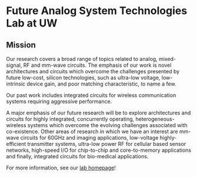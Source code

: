 # Future Analog System Technologies Lab at UW

## Mission

Our research covers a broad range of topics related to analog, mixed-signal, RF and mm-wave circuits. The emphasis of our work is novel architectures and circuits which overcome the challenges presented by future low-cost, silicon technologies, such as ultra-low voltage, low-intrinsic device gain, and poor matching characteristic, to name a few.

Our past work includes integrated circuits for wireless communication systems requiring aggressive performance.

A major emphasis of our future research will be to explore architectures and circuits for highly integrated, concurrently operating, heterogeneous-wireless systems which overcome the evolving challenges associated with co-existence. Other areas of research in which we have an interest are mm-wave circuits for 60GHz and imaging applications, low-voltage highly-efficient transmitter systems, ultra-low power RF for cellular based sensor networks, high-speed I/O for chip-to-chip and core-to-memory applications and finally, integrated circuits for bio-medical applications.

For more information, see our [lab homepage](https://labs.ece.uw.edu/fast)!

